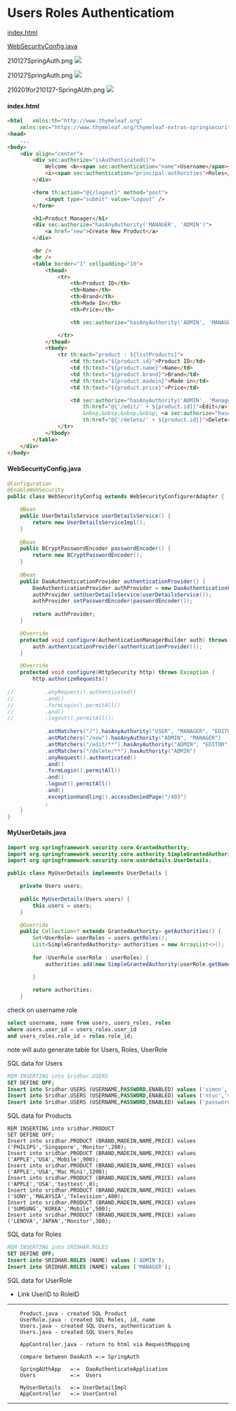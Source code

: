 Users Roles Authenticatiom
===


[ index.html ]( /210127-SpringAUth/index.html)

[ WebSecurityConfig.java ]( /210127-SpringAUth/WebSecurityConfig.java)

210127SpringAuth.png <img src="210127SpringAuth.png">

210127SpringAuth.png <img src="210127SpringAuth">

210201for210127-SpringAUth.png <img src="210201for210127-SpringAUth.png">

#### index.html
``` html
<html 	xmlns:th="http://www.thymeleaf.org"
	xmlns:sec="https://www.thymeleaf.org/thymeleaf-extras-springsecurity5">
<head>
	...
<body>
	<div align="center">
		<div sec:authorize="isAuthenticated()">
			Welcome <b><span sec:authentication="name">Username</span></b> &nbsp;
			<i><span sec:authentication="principal.authorities">Roles</span></i>
		</div>

		<form th:action="@{/logout}" method="post">
			<input type="submit" value="Logout" />
		</form>

		<h1>Product Manager</h1>
		<div sec:authorize="hasAnyAuthority('MANAGER', 'ADMIN')">
			<a href="new">Create New Product</a>
		</div>

		<br />
		<br />
		<table border="1" cellpadding="10">
			<thead>
				<tr>
					<th>Product ID</th>
					<th>Name</th>
					<th>Brand</th>
					<th>Made In</th>
					<th>Price</th>

					<th sec:authorize="hasAnyAuthority('ADMIN', 'MANAGER')">Actions</th>

				</tr>
			</thead>
			<tbody>
				<tr th:each="product : ${listProducts}">
					<td th:text="${product.id}">Product ID</td>
					<td th:text="${product.name}">Name</td>
					<td th:text="${product.brand}">Brand</td>
					<td th:text="${product.madein}">Made in</td>
					<td th:text="${product.price}">Price</td>

					<td sec:authorize="hasAnyAuthority('ADMIN', 'Manager')"><a
						th:href="@{'/edit/' + ${product.id}}">Edit</a>
						&nbsp;&nbsp;&nbsp;&nbsp; <a sec:authorize="hasAuthority('ADMIN')"
						th:href="@{'/delete/' + ${product.id}}">Delete</a></td>
				</tr>
			</tbody>
		</table>
	</div>
</body>
```

#### WebSecurityConfig.java
``` java
@Configuration
@EnableWebSecurity
public class WebSecurityConfig extends WebSecurityConfigurerAdapter {

	@Bean
	public UserDetailsService userDetailsService() {
		return new UserDetailsServiceImpl();
	}
	
	@Bean
	public BCryptPasswordEncoder passwordEncoder() {
		return new BCryptPasswordEncoder();
	}
	
	@Bean
	public DaoAuthenticationProvider authenticationProvider() {
		DaoAuthenticationProvider authProvider = new DaoAuthenticationProvider();
		authProvider.setUserDetailsService(userDetailsService());
		authProvider.setPasswordEncoder(passwordEncoder());
		
		return authProvider;
	}

	@Override
	protected void configure(AuthenticationManagerBuilder auth) throws Exception {
		auth.authenticationProvider(authenticationProvider());
	}

	@Override
	protected void configure(HttpSecurity http) throws Exception {
		http.authorizeRequests()
		
//			.anyRequest().authenticated()
//			.and()
//			.formLogin().permitAll()
//			.and()
//			.logout().permitAll();
		
			.antMatchers("/").hasAnyAuthority("USER", "MANAGER", "EDITOR", "ADMIN")
			.antMatchers("/new").hasAnyAuthority("ADMIN", "MANAGER")
			.antMatchers("/edit/**").hasAnyAuthority("ADMIN", "EDITOR")
			.antMatchers("/delete/**").hasAuthority("ADMIN")
			.anyRequest().authenticated()
			.and()
			.formLogin().permitAll()
			.and()
			.logout().permitAll()
			.and()
			.exceptionHandling().accessDeniedPage("/403")
			;
	}
}
```

#### MyUserDetails.java
``` java
import org.springframework.security.core.GrantedAuthority;
import org.springframework.security.core.authority.SimpleGrantedAuthority;
import org.springframework.security.core.userdetails.UserDetails;

public class MyUserDetails implements UserDetails {

	private Users users;
	
	public MyUserDetails(Users users) {
		this.users = users;
	}

	@Override
	public Collection<? extends GrantedAuthority> getAuthorities() {
		Set<UserRole> userRoles = users.getRoles();
		List<SimpleGrantedAuthority> authorities = new ArrayList<>();
		
		for (UserRole userRole : userRoles) {
			authorities.add(new SimpleGrantedAuthority(userRole.getName()));

		}
		
		return authorities;
	}
```

check on username role

``` sql
select username, name from users, users_roles, roles
where users.user_id = users_roles.user_id
and users_roles.role_id = roles.role_id;
```

note will auto generate table for Users, Roles, UserRole

SQL data for Users
``` sql
REM INSERTING into Sridhar.USERS
SET DEFINE OFF;
Insert into Sridhar.USERS (USERNAME,PASSWORD,ENABLED) values ('simon','$2y$12$PPrZxxCGwaOAtO/lqS5g3e6ft9Oi6tLN1mgwQuHu2y9bGVeG.pYMC',1);
Insert into Sridhar.USERS (USERNAME,PASSWORD,ENABLED) values ('ntuc','$2y$12$OlRxs83PvNA.LuDKQngubuZFWXKg4IBd19xyXt43KD9WQeNGx55VW',1);
Insert into Sridhar.USERS (USERNAME,PASSWORD,ENABLED) values ('password','$2y$12$FaKrkyaHn18dGpPUQ.md/ec86MTUuaAZyugfJ6YV8Qz2h/I06MLwm',1);

```

SQL data for Products
``` sqk
REM INSERTING into sridhar.PRODUCT
SET DEFINE OFF;
Insert into sridhar.PRODUCT (BRAND,MADEIN,NAME,PRICE) values ('PHILIPS','Singapore','Monitor',200);
Insert into sridhar.PRODUCT (BRAND,MADEIN,NAME,PRICE) values ('APPLE','USA','Mobile',900);
Insert into sridhar.PRODUCT (BRAND,MADEIN,NAME,PRICE) values ('APPLE','USA','Mac Mini',1200);
Insert into sridhar.PRODUCT (BRAND,MADEIN,NAME,PRICE) values ('APPLE','USA','testtest',0);
Insert into sridhar.PRODUCT (BRAND,MADEIN,NAME,PRICE) values ('SONY','MALAYSIA','Television',400);
Insert into sridhar.PRODUCT (BRAND,MADEIN,NAME,PRICE) values ('SUMSUNG','KOREA','Mobile',500);
Insert into sridhar.PRODUCT (BRAND,MADEIN,NAME,PRICE) values ('LENOVA','JAPAN','Monitor',300);
```

SQL data for Roles
``` SQL
REM INSERTING into SRIDHAR.ROLES
SET DEFINE OFF;
Insert into SRIDHAR.ROLES (NAME) values ('ADMIN');
Insert into SRIDHAR.ROLES (NAME) values ('MANAGER');
```

SQL data for UserRole
* Link UserID to RoleID

---

		Product.java - created SQL Product
		UserRole.java - created SQL Roles, id, name
		Users.java - created SQL Users, authentication &
		Users.java - created SQL Users_Roles
		
		AppController.java - return to html via RequestMapping
		
		compare between DaoAuth =:= SpringAuth
		
		SpringAUthApp   =:=  DaoAuthenticateApplication
		Users  			=:=  Users
		
		MyUserDetails	=:= UserDetailImpl
		AppController	=:=	UserControl

---
